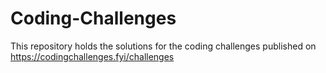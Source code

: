 # Coding-Challenges
This repository holds the solutions for the coding challenges published on https://codingchallenges.fyi/challenges
